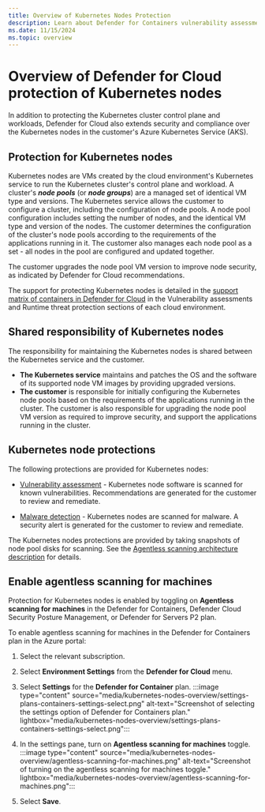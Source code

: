 ```yaml
---
title: Overview of Kubernetes Nodes Protection
description: Learn about Defender for Containers vulnerability assessment and malware detection for Kubernetes nodes.
ms.date: 11/15/2024
ms.topic: overview
---
```


# Overview of Defender for Cloud protection of Kubernetes nodes

In addition to protecting the Kubernetes cluster control plane and workloads, Defender for Cloud also extends security and compliance over the Kubernetes nodes in the customer's Azure Kubernetes Service (AKS).

## Protection for Kubernetes nodes

Kubernetes nodes are VMs created by the cloud environment's Kubernetes service to run the Kubernetes cluster's control plane and workload. A cluster's ***node pools*** (or ***node groups***) are a managed set of identical VM type and versions. The Kubernetes service allows the customer to configure a cluster, including the configuration of node pools. A node pool configuration includes setting the number of nodes, and the identical VM type and version of the nodes. The customer determines the configuration of the cluster's node pools according to the requirements of the applications running in it. The customer also manages each node pool as a set - all nodes in the pool are configured and updated together.

The customer upgrades the node pool VM version to improve node security, as indicated by Defender for Cloud recommendations.

The support for protecting Kubernetes nodes is detailed in the [support matrix of containers in Defender for Cloud](support-matrix-defender-for-containers.md) in the Vulnerability assessments and Runtime threat protection sections of each cloud environment.

## Shared responsibility of Kubernetes nodes

The responsibility for maintaining the Kubernetes nodes is shared between the Kubernetes service and the customer.

- **The Kubernetes service** maintains and patches the OS and the software of its supported node VM images by providing upgraded versions.
- **The customer** is responsible for initially configuring the Kubernetes node pools based on the requirements of the applications running in the cluster. The customer is also responsible for upgrading the node pool VM version as required to improve security, and support the applications running in the cluster.

## Kubernetes node protections

The following protections are provided for Kubernetes nodes:

- [Vulnerability assessment](kubernetes-nodes-va.md) - Kubernetes node software is scanned for known vulnerabilities. Recommendations are generated for the customer to review and remediate.

- [Malware detection](kubernetes-nodes-malware.md) - Kubernetes nodes are scanned for malware. A security alert is generated for the customer to review and remediate.

The Kubernetes nodes protections are provided by taking snapshots of node pool disks for scanning. See the [Agentless scanning architecture description](./concept-agentless-data-collection.md) for details.

## Enable agentless scanning for machines

Protection for Kubernetes nodes is enabled by toggling on **Agentless scanning for machines** in the Defender for Containers, Defender Cloud Security Posture Management, or Defender for Servers P2 plan.

To enable agentless scanning for machines in the Defender for Containers plan in the Azure portal:

1. Select the relevant subscription.

1. Select **Environment Settings** from the **Defender for Cloud** menu.

1. Select **Settings** for the **Defender for Container** plan.
    :::image type="content" source="media/kubernetes-nodes-overview/settings-plans-containers-settings-select.png" alt-text="Screenshot of selecting the settings option of Defender for Containers plan." lightbox="media/kubernetes-nodes-overview/settings-plans-containers-settings-select.png":::

1. In the settings pane, turn on **Agentless scanning for machines** toggle.
    :::image type="content" source="media/kubernetes-nodes-overview/agentless-scanning-for-machines.png" alt-text="Screenshot of turning on the agentless scanning for machines toggle." lightbox="media/kubernetes-nodes-overview/agentless-scanning-for-machines.png":::

1. Select **Save**.
